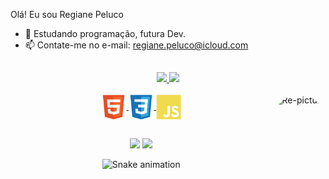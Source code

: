 Olá! Eu sou Regiane Peluco

- 🌱 Estudando programação, futura Dev.
- 📫 Contate-me no e-mail: regiane.peluco@icloud.com
##
<div align="center">
  <a href="https://github.com/Regianepeluco">
  <img height="170em" src="https://github-readme-stats.vercel.app/api?username=Regianepeluco&show_icons=true&theme=dracula&include_all_commits=true&count_private=true"/>
  <img height="170em" src="https://github-readme-stats.vercel.app/api/top-langs/?username=Regianepeluco&layout=compact&langs_count=7&theme=dracula"/>
</div>

  <div align="center"><br>
  <img align="center" alt="Re-HTML" height="40" width="40" src="https://raw.githubusercontent.com/devicons/devicon/master/icons/html5/html5-original.svg">
  <img align="center" alt="Re-CSS" height="40" width="40" src="https://raw.githubusercontent.com/devicons/devicon/master/icons/css3/css3-original.svg">
  <img align="center" alt="Re-Js" height="40" width="40" src="https://raw.githubusercontent.com/devicons/devicon/master/icons/javascript/javascript-plain.svg">
  <img align="right" alt="Re-picture" height="140" style="border-radius:50px"; src="https://share-cdn.picrew.me/shareImg/org/202202/338224_27Rmz2eW.png">
  </div>
 
 ##
 
  <div align="center">
   <a href="https://instagram.com/regianepeluco" target="_blank"><img src="https://img.shields.io/badge/-Instagram-%23E4405F?style=for-the-badge&logo=instagram&logoColor=white" target="_blank"></a>
   <a href="https://www.linkedin.com/in/regiane-peluco-toniate-360349a6a" target="_blank"><img src="https://img.shields.io/badge/-LinkedIn-%230077B5?style=for-the-badge&logo=linkedin&logoColor=white" target="_blank"></a> 
   
 ![Snake animation](https://github.com/Regianepeluco/Regianepeluco/blob/output/github-contribution-grid-snake.svg)  
 </div>
